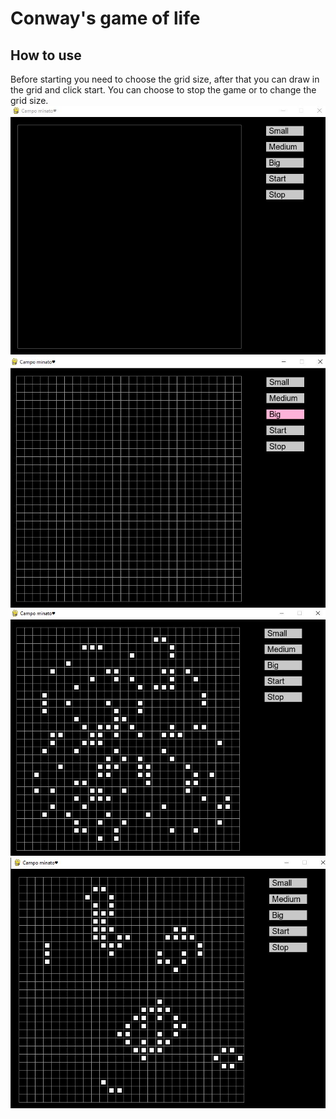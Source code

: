 # Conway's game of life

## How to use

Before starting you need to choose the grid size, after that you can draw in the grid and click start. You can choose to stop the game or to change the grid size.
![Alt text](Images/img01.jpg)
![Alt text](Images/img02.jpg)
![Alt text](Images/img03.jpg)
![Alt text](Images/img04.jpg)